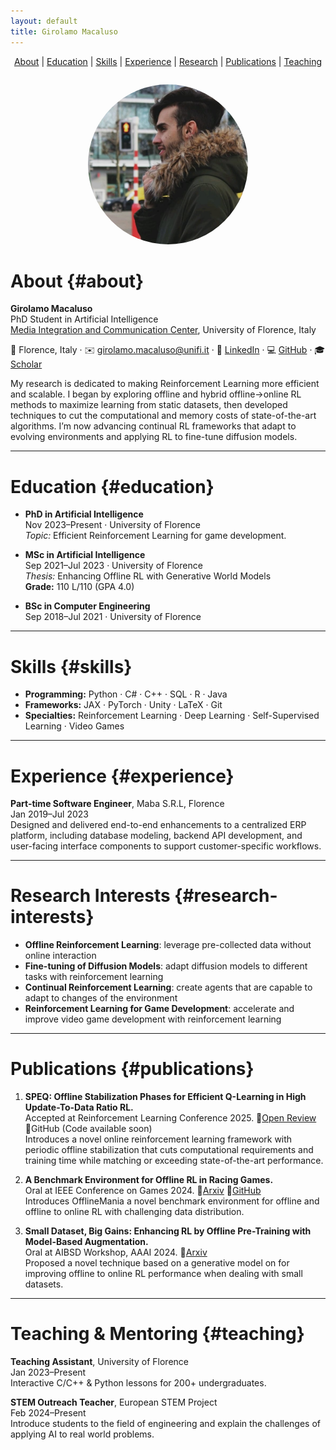 ```yaml
---
layout: default
title: Girolamo Macaluso
---
```


<nav style="text-align:center; margin-bottom:2em;">
  <a href="#about">About</a> |
  <a href="#education">Education</a> |
  <a href="#skills">Skills</a> |
  <a href="#experience">Experience</a> |
  <a href="#research-interests">Research</a> |
  <a href="#publications">Publications</a> |
  <a href="#teaching">Teaching</a>
</nav>

<p style="text-align:center;">
  <img src="/assets/image.jpg" alt="Photo of Girolamo" style="border-radius:50%; width:256px; height:256px;">
</p>

# About {#about}

**Girolamo Macaluso**  
PhD Student in Artificial Intelligence  
[Media Integration and Communication Center](https://www.micc.unifi.it/), University of Florence, Italy

📍 Florence, Italy · ✉️ [girolamo.macaluso@unifi.it](mailto:girolamo.macaluso@unifi.it) · 🔗 [LinkedIn](https://linkedin.com/in/girolamo-macaluso-b50571164) · 💻 [GitHub](https://github.com/ganjiro) · 🎓 [Scholar](https://scholar.google.com/citations?user=LyxLJXMAAAAJ)

My research is dedicated to making Reinforcement Learning more efficient and scalable. I began by exploring offline and hybrid offline→online RL methods to maximize learning from static datasets, then developed techniques to cut the computational and memory costs of state-of-the-art algorithms. I’m now advancing continual RL frameworks that adapt to evolving environments and applying RL to fine-tune diffusion models.

---

# Education {#education}

- **PhD in Artificial Intelligence**  
  Nov 2023–Present · University of Florence  
  _Topic:_ Efficient Reinforcement Learning for game development.

- **MSc in Artificial Intelligence**  
  Sep 2021–Jul 2023 · University of Florence  
  _Thesis:_ Enhancing Offline RL with Generative World Models  
  **Grade:** 110 L/110 (GPA 4.0)

- **BSc in Computer Engineering**  
  Sep 2018–Jul 2021 · University of Florence

---

# Skills {#skills}

- **Programming:** Python · C\# · C++ · SQL · R · Java  
- **Frameworks:** JAX · PyTorch · Unity · LaTeX · Git  
- **Specialties:** Reinforcement Learning · Deep Learning · Self-Supervised Learning · Video Games

---

# Experience {#experience}

**Part-time Software Engineer**, Maba S.R.L, Florence  
Jan 2019–Jul 2023  
Designed and delivered end-to-end enhancements to a centralized ERP platform, including database modeling, backend API development, and user-facing interface components to support customer-specific workflows.

---

# Research Interests {#research-interests}

- **Offline Reinforcement Learning**: leverage pre-collected data without online interaction  
- **Fine-tuning of Diffusion Models**: adapt diffusion models to different tasks with reinforcement learning
- **Continual Reinforcement Learning**: create agents that are capable to adapt to changes of the environment
- **Reinforcement Learning for Game Development**: accelerate and improve video game development with reinforcement learning

---

# Publications {#publications}
1. **SPEQ: Offline Stabilization Phases for Efficient Q-Learning in High Update-To-Data Ratio RL.**  
   Accepted at Reinforcement Learning Conference 2025.  🔗[Open Review](https://openreview.net/forum?id=cVb76DmIn8)  🔗GitHub (Code available soon)  
   Introduces a novel online reinforcement learning framework with periodic offline stabilization that cuts computational requirements and training time while matching or exceeding state-of-the-art performance.

2. **A Benchmark Environment for Offline RL in Racing Games.**  
   Oral at IEEE Conference on Games 2024.  🔗[Arxiv](https://arxiv.org/abs/2407.09415)  🔗[GitHub](https://arxiv.org/abs/2407.09415)  
   Introduces OfflineMania a novel benchmark environment for offline and offline to online RL with challenging data distribution.

3. **Small Dataset, Big Gains: Enhancing RL by Offline Pre-Training with Model-Based Augmentation.**  
   Oral at AIBSD Workshop, AAAI 2024.  🔗[Arxiv](https://arxiv.org/abs/2312.09844)  
   Proposed a novel technique based on a generative model on for improving offline to online RL performance when dealing with small datasets.

---

# Teaching & Mentoring {#teaching}

**Teaching Assistant**, University of Florence  
Jan 2023–Present  
Interactive C/C++ & Python lessons for 200+ undergraduates.

**STEM Outreach Teacher**, European STEM Project  
Feb 2024–Present  
Introduce students to the field of engineering and explain the challenges of applying AI to real world problems.
